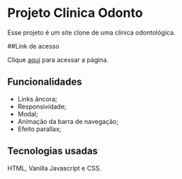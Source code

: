 # Projeto Clinica Odonto
Esse projeto é um site clone de uma clinica odontológica.

##Link de acesso

Clique [aqui](https://inocencio5117.github.io/Projeto-clinica-odonto/) para acessar a página.

## Funcionalidades
* Links âncora;
* Responsividade;
* Modal;
* Animação da barra de navegação;
* Efeito parallax;

## Tecnologias usadas
HTML, Vanilla Javascript e CSS.

